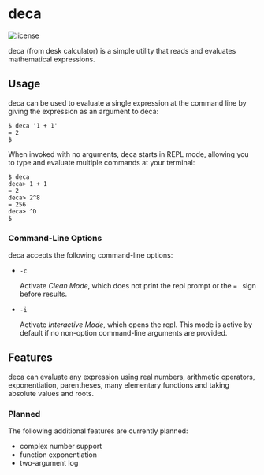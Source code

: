 # deca

![license](https://img.shields.io/github/license/Ergoold/deca)

deca (from desk calculator) is a simple utility that reads and evaluates mathematical expressions.

## Usage

deca can be used to evaluate a single expression at the command line by giving the expression as an argument to deca:

```
$ deca '1 + 1'
= 2
$ 
```

When invoked with no arguments, deca starts in REPL mode, allowing you to type and evaluate multiple commands at your terminal:

```
$ deca
deca> 1 + 1
= 2
deca> 2^8
= 256
deca> ^D
$ 
```

### Command-Line Options

deca accepts the following command-line options:

 - `-c`
   
   Activate *Clean Mode*, which does not print the repl prompt or the `= ` sign before results.

 - `-i`
   
   Activate *Interactive Mode*, which opens the repl. This mode is active by default if no non-option command-line arguments are provided.

## Features

deca can evaluate any expression using real numbers, arithmetic operators, exponentiation, parentheses, many elementary functions and taking absolute values and roots.

### Planned

The following additional features are currently planned:
 - complex number support
 - function exponentiation
 - two-argument log
